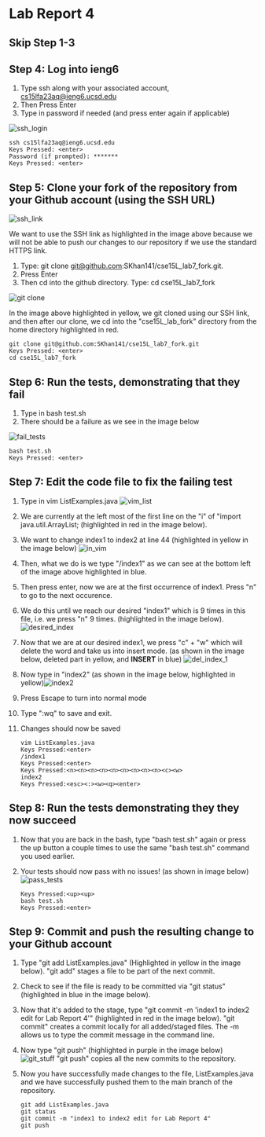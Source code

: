 # Lab Report 4

## Skip Step 1-3

## Step 4: Log into ieng6

1. Type ssh along with your associated account, cs15lfa23aq@ieng6.ucsd.edu
2. Then Press Enter
3. Type in password if needed (and press enter again if applicable)

![ssh_login](log_into_ssh.png)

    ssh cs15lfa23aq@ieng6.ucsd.edu 
    Keys Pressed: <enter>
    Password (if prompted): *******
    Keys Pressed: <enter>



## Step 5: Clone your fork of the repository from your Github account (using the SSH URL)

![ssh_link](ssh_link.png)

We want to use the SSH link as highlighted in the image above because we will not be able to push our changes to our repository if we use the standard HTTPS link.

1. Type: git clone git@github.com:SKhan141/cse15L_lab7_fork.git.
2. Press Enter
3. Then cd into the github directory. Type: cd cse15L_lab7_fork

![git clone](git_clone.png)

In the image above highlighted in yellow, we git cloned using our SSH link, and then after our clone, we cd into the "cse15L_lab_fork" directory from the home directory highlighted in red.

    git clone git@github.com:SKhan141/cse15L_lab7_fork.git
    Keys Pressed: <enter>
    cd cse15L_lab7_fork

## Step 6: Run the tests, demonstrating that they fail

1. Type in bash test.sh
2. There should be a failure as we see in the image below

![fail_tests](failing_tests.png)

    bash test.sh
    Keys Pressed: <enter>



## Step 7: Edit the code file to fix the failing test

1. Type in vim ListExamples.java ![vim_list](vim_List.png)
2. We are currently at the left most of the first line on the "i" of "import java.util.ArrayList; (highlighted in red in the image below).
3. We want to change index1 to index2 at line 44 (highlighted in yellow in the image below) ![in_vim](in_vim_index_1.png)
4. Then, what we do is we type "/index1" as we can see at the bottom left of the image above highlighted in blue.
5. Then press enter, now we are at the first occurrence of index1. Press "n" to go to the next occurence.
6. We do this until we reach our desired "index1" which is 9 times in this file, i.e. we press "n" 9 times. (highlighted in the image below). ![desired_index](at_desired_index1.png)
7. Now that we are at our desired index1, we press "c" + "w" which will delete the word and take us into insert mode. (as shown in the image below, deleted part in yellow, and **INSERT** in blue) ![del_index_1](deleted_index1.png)
8. Now type in "index2" (as shown in the image below, highlighted in yellow)![index2](index2.png)
9. Press Escape to turn into normal mode
10. Type ":wq" to save and exit.
11. Changes should now be saved

        vim ListExamples.java
        Keys Pressed:<enter>
        /index1
        Keys Pressed:<enter>
        Keys Pressed:<n><n><n><n><n><n><n><n><n><c><w>
        index2
        Keys Pressed:<esc><:><w><q><enter>
    
        

## Step 8: Run the tests demonstrating they they now succeed

1. Now that you are back in the bash, type "bash test.sh" again or press the up button a couple times to use the same "bash test.sh" command you used earlier.
2. Your tests should now pass with no issues! (as shown in image below) ![pass_tests](succeed_tests.png)

       Keys Pressed:<up><up>
       bash test.sh
       Keys Pressed:<enter>

## Step 9: Commit and push the resulting change to your Github account

1. Type "git add ListExamples.java" (Highlighted in yellow in the image below). "git add" stages a file to be part of the next commit.
2. Check to see if the file is ready to be committed via "git status" (highlighted in blue in the image below).
3. Now that it's added to the stage, type "git commit -m 'index1 to index2 edit for Lab Report 4'" (highlighted in red in the image below). "git commit" creates a commit locally for all added/staged files. The -m allows us to type the commit message in the command line.
4. Now type "git push" (highlighted in purple in the image below) ![git_stuff](git_stuff.png) "git push" copies all the new commits to the repository. 
5. Now you have successfully made changes to the file, ListExamples.java and we have successfully pushed them to the main branch of the repository.

       git add ListExamples.java
       git status
       git commit -m "index1 to index2 edit for Lab Report 4"
       git push


       

